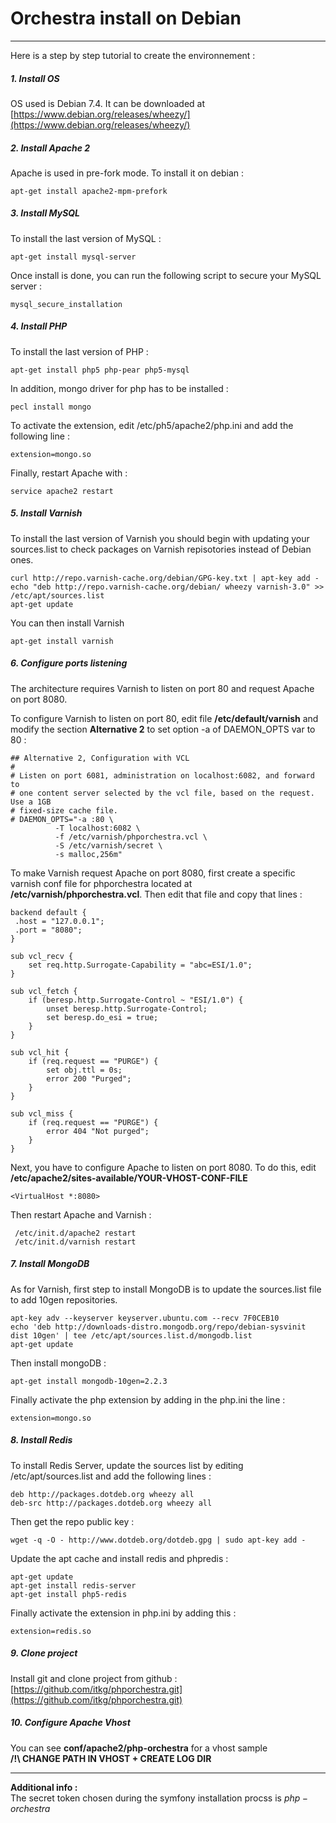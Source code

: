 # Orchestra install on Debian #
----------

Here is a step by step tutorial to create the environnement :

##### 1. Install OS
OS used is Debian 7.4. It can be downloaded at  [https://www.debian.org/releases/wheezy/](https://www.debian.org/releases/wheezy/)

##### 2. Install Apache 2
Apache is used in pre-fork mode. To install it on debian :  

    apt-get install apache2-mpm-prefork

##### 3. Install MySQL
To install the last version of MySQL :

    apt-get install mysql-server
Once install is done, you can run the following script to secure your MySQL server :

    mysql_secure_installation

##### 4. Install PHP
To install the last version of PHP :

    apt-get install php5 php-pear php5-mysql

In addition, mongo driver for php has to be installed :

    pecl install mongo

To activate the extension, edit /etc/ph5/apache2/php.ini and add the following line :

    extension=mongo.so

Finally, restart Apache with :

    service apache2 restart


##### 5. Install Varnish
To install the last version of Varnish you should begin with updating your sources.list to check packages on Varnish repisotories instead of Debian ones.

    curl http://repo.varnish-cache.org/debian/GPG-key.txt | apt-key add -
	echo "deb http://repo.varnish-cache.org/debian/ wheezy varnish-3.0" >> /etc/apt/sources.list
    apt-get update

You can then install Varnish

    apt-get install varnish

##### 6. Configure ports listening
The architecture requires Varnish to listen on port 80 and request Apache on port 8080.

To configure Varnish to listen on port 80, edit file **/etc/default/varnish** and modify the section **Alternative 2** to set option -a of DAEMON_OPTS var to 80 :

    ## Alternative 2, Configuration with VCL
    #
    # Listen on port 6081, administration on localhost:6082, and forward to
    # one content server selected by the vcl file, based on the request.  Use a 1GB
    # fixed-size cache file.
    # DAEMON_OPTS="-a :80 \
              -T localhost:6082 \
              -f /etc/varnish/phporchestra.vcl \
              -S /etc/varnish/secret \
              -s malloc,256m"

To make Varnish request Apache on port 8080, first create a specific varnish conf file for phporchestra located at **/etc/varnish/phporchestra.vcl**. Then edit that file and copy that lines :

    backend default {
     .host = "127.0.0.1";
     .port = "8080";
    }

    sub vcl_recv {
        set req.http.Surrogate-Capability = "abc=ESI/1.0";
    }

    sub vcl_fetch {
        if (beresp.http.Surrogate-Control ~ "ESI/1.0") {
            unset beresp.http.Surrogate-Control;
            set beresp.do_esi = true;
        }
    }

    sub vcl_hit {
        if (req.request == "PURGE") {
            set obj.ttl = 0s;
            error 200 "Purged";
        }
    }

    sub vcl_miss {
        if (req.request == "PURGE") {
            error 404 "Not purged";
        }
    }


Next, you have to configure Apache to listen on port 8080. To do this, edit **/etc/apache2/sites-available/YOUR-VHOST-CONF-FILE**

    <VirtualHost *:8080>

Then restart Apache and Varnish :

     /etc/init.d/apache2 restart
     /etc/init.d/varnish restart

##### 7. Install MongoDB
As for Varnish, first step to install MongoDB is to update the sources.list file to add 10gen repositories.

    apt-key adv --keyserver keyserver.ubuntu.com --recv 7F0CEB10
    echo 'deb http://downloads-distro.mongodb.org/repo/debian-sysvinit dist 10gen' | tee /etc/apt/sources.list.d/mongodb.list
    apt-get update

Then install mongoDB :

    apt-get install mongodb-10gen=2.2.3

Finally activate the php extension by adding in the php.ini the line :

	extension=mongo.so

##### 8. Install Redis
To install Redis Server, update the sources list by editing /etc/apt/sources.list and add the following lines :
	
	deb http://packages.dotdeb.org wheezy all
	deb-src http://packages.dotdeb.org wheezy all

Then get the repo public key :

	wget -q -O - http://www.dotdeb.org/dotdeb.gpg | sudo apt-key add -

Update the apt cache and install redis and phpredis :

	apt-get update
    apt-get install redis-server
	apt-get install php5-redis

Finally activate the extension in php.ini by adding this :

	extension=redis.so

##### 9. Clone project
Install git and clone project from github : [https://github.com/itkg/phporchestra.git](https://github.com/itkg/phporchestra.git)

##### 10. Configure Apache Vhost
You can see **conf/apache2/php-orchestra** for a vhost sample  
**/!\ CHANGE PATH IN VHOST + CREATE LOG DIR**

----------   
**Additional info :**  
The secret token chosen during the symfony installation procss is $php-orchestra$